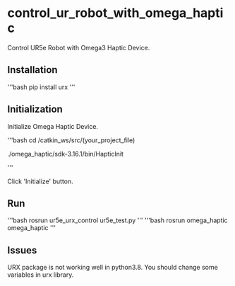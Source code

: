 # control_ur_robot_with_omega_haptic

Control UR5e Robot with Omega3 Haptic Device.

## Installation

'''bash
pip install urx
'''

## Initialization

Initialize Omega Haptic Device.

'''bash
cd /catkin_ws/src/(your_project_file)

./omega_haptic/sdk-3.16.1/bin/HapticInit

'''

Click 'Initialize' button.

## Run

'''bash
rosrun ur5e_urx_control ur5e_test.py
'''
'''bash
rosrun omega_haptic omega_haptic
'''

## Issues

URX package is not working well in python3.8. You should change some variables in urx library.
